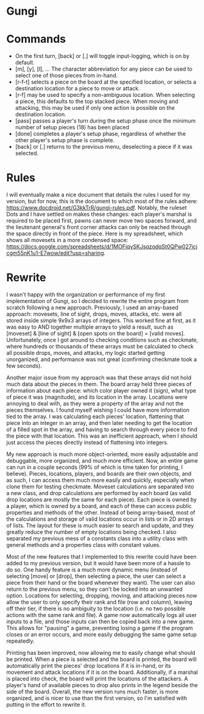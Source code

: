 # Gungi

# Commands
- On the first turn, [back] or [.] will toggle input-logging, which is on by default.
- [m], [y], [l], ... The character abbreviation for any piece can be used to select one of those pieces from in-hand.
- [r-f-t] selects a piece on the board at the specified location, or selects a destination location for a piece to move or attack.
- [r-f] may be used to specify a non-ambiguous location. When selecting a piece, this defaults to the top stacked piece. When moving and attacking, this may be used if only one action is possible on the destination location.
- [pass] passes a player's turn during the setup phase once the minimum number of setup pieces (18) has been placed
- [done] completes a player's setup phase, regardless of whether the other player's setup phase is complete.
- [back] or [.] returns to the previous menu, deselecting a piece if it was selected.

# Rules
I will eventually make a nice document that details the rules I used for my version, but for now, this is the document to which most of the rules adhere: https://www.docdroid.net/G3kkTrR/gungi-rules.pdf. Notably, the ruleset Dots and I have settled on makes these changes:  each player's marshal is required to be placed first, pawns can never move two spaces forward, and the lieutenant general's front corner attacks can only be reached through the space directly in front of the piece. Here is my spreadsheet, which shows all movesets in a more condensed space: https://docs.google.com/spreadsheets/d/1MOFiqySKJsqzqdqSt0QPw027icjcgm55nK1u1-E7wow/edit?usp=sharing.

# Rewrite
I wasn't happy with the organization or performance of my first implementation of Gungi, so I decided to rewrite the entire program from scratch following a new approach. Previously, I used an array-based approach: movesets, line of sight, drops, moves, attacks, etc. were all stored inside simple 9x9x3 arrays of integers. This worked fine at first, as it was easy to AND together multiple arrays to yield a result, such as [moveset] & [line of sight] & [open spots on the board] = [valid moves]. Unfortunately, once I got around to checking conditions such as checkmate, where hundreds or thousands of these arrays must be calculated to check all possible drops, moves, and attacks, my logic started getting unorganized, and performance was not great (confirming checkmate took a few seconds).

Another major issue from my approach was that these arrays did not hold much data about the pieces in them. The board array held three pieces of information about each piece: which color player owned it (sign), what type of piece it was (magnitude), and its location in the array. Locations were annoying to deal with, as they were a property of the array and not the pieces themselves. I found myself wishing I could have more information tied to the array. I was calculating each pieces' location, flattening that piece into an integer in an array, and then later needing to get the location of a filled spot in the array, and having to search through every piece to find the piece with that location. This was an inefficient approach, when I should just access the pieces directly instead of flattening into integers.

My new approach is much more object-oriented, more easily adjustable and debuggable, more organized, and much more efficient. Now, an entire game can run in a couple seconds (99% of which is time taken for printing, I believe). Pieces, locations, players, and boards are their own objects, and as such, I can access them much more easily and quickly, especially when clone them for testing checkmate. Moveset calculations are separated into a new class, and drop calculations are performed by each board (as valid drop locations are mostly the same for each piece). Each piece is owned by a player, which is owned by a board, and each of these can access public properties and methods of the other. Instead of being array-based, most of the calculations and storage of valid locations occur in lists or in 2D arrays of lists. The layout for these is much easier to search and update, and they greatly reduce the number of empty locations being checked. I also separated my previous mess of a constants class into a utility class with general methods and a properties class with constant values.

Most of the new features that I implemented to this rewrite could have been added to my previous version, but it would have been more of a hassle to do so. One handy feature is a much more dynamic menu (instead of selecting [move] or [drop], then selecting a piece, the user can select a piece from their hand or the board whenever they want). The user can also return to the previous menu, so they can't be locked into an unwanted option. Locations for selecting, dropping, moving, and attacking pieces now allow the user to only specify their rank and file (row and column), leaving off their tier, if there is no ambiguity to the location (i.e. no two possible actions with the same rank and file). A game now automatically logs all user inputs to a file, and those inputs can then be copied back into a new game. This allows for "pausing" a game, preventing losing a game if the program closes or an error occurs, and more easily debugging the same game setup repeatedly.

Printing has been improved, now allowing me to easily change what should be printed. When a piece is selected and the board is printed, the board will automatically print the pieces' drop locations if it is in-hand, or its movement and attack locations if it is on the board. Additionally, if a marshal is placed into check, the board will print the locations of the attackers. A player's hand of available pieces to drop also prints in the legend beside the side of the board. Overall, the new version runs much faster, is more organized, and is nicer to use than the first version, so I'm satisfied with putting in the effort to rewrite it.
